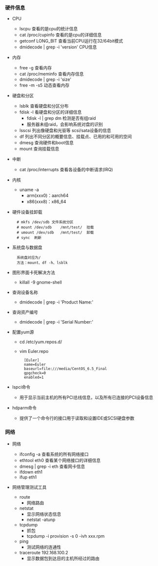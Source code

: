 ### 硬件信息 ###
- CPU
	- lscpu	查看的是cpu的统计信息
	- cat /proc/cupinfo	查看的是cpu的详细信息
	- getconf LONG_BIT	查看当前CPU运行在32/64bit模式
	- dmidecode | grep -i 'version' 	CPU信息

- 内存
	- free -g	查看内存
	- cat /proc/meminfo	查看内存信息
	- dmidecode | grep -i 'size'
	- free -m -s5 动态查看内存

- 硬盘和分区
	- lsblk	查看硬盘和分区分布
	- fdisk -l	看硬盘和分区的详细信息
		- fdisk -l | grep dm 检测是否有组raid
		- 服务器未组raid，会影响系统对盘的识别
	- lsscsi	列出像硬盘和光驱等 scsi/sata设备的信息
	- df 列出不同分区的概要信息、挂载点、已用的和可用的空间
	- dmesg	查询硬件和boot信息
	- mount	查询挂载信息



- 中断
	- cat /proc/interrupts	查看各设备的中断请求(IRQ)

- 内核
	- uname -a
		- arm(xxx0)：aarch64
		- x86(xxx8)：x86_64

- 硬件设备挂卸载

		# mkfs /dev/sdb	文件系统分区
		# mount /dev/sdb	/mnt/test/	挂载
		# umount /dev/sdb	/mnt/test/	卸载
		# sync	刷新

- 系统盘与数据盘

		系统盘对应为/
		方法：mount、df -h、lsblk

- 图形界面卡死解决方法
	- killall -9 gnome-shell

- 查询设备名称
	- dmidecode | grep -i 'Product Name:'

- 查询资产编号
	- dmidecode | grep -i 'Serial Number:'

- 配置yum源
	- cd /etc/yum.repos.d/
	- vim Euler.repo
		
			[Euler]
			name=Euler
			baseurl=file:///media/CentOS_6.5_Final
			gpgcheck=0
			enabled=1

- lspci命令
	- 用于显示当前主机的所有PCI总线信息，以及所有已连接的PCI设备信息
- hdparm命令
	- 提供了一个命令行的接口用于读取和设置IDE或SCSI硬盘参数

### 网络 ###
- 网络
	- ifconfig -a	查看系统的所有网络接口
	- ethtool eth0	查看某个网络接口的详细信息
	- dmesg | grep -i eth	查看网卡信息
	- ifdown eth1
	- ifup eth1
	 
- 网络管理测试工具
	- route
		- 网络路由
	- netstat 
		- 显示网络状态信息
		- netstat -atunp
	- tcpdump
		- 抓包
		- tcpdump -i provision -s 0 -ivh xxx.rpm
	- ping
		- 测试网络的连通性
	- traceroute 192.168.100.2
		- 显示数据包到达目的主机所经过的路由